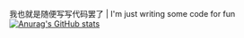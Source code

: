 我也就是随便写写代码罢了 | I'm just writing some code for fun <br>
[![Anurag's GitHub stats](https://github-readme-stats.vercel.app/api?username=481652)](https://github.com/anuraghazra/github-readme-stats)
